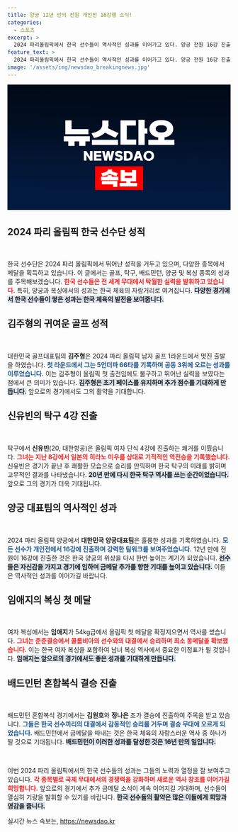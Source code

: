 ```yaml
---
title: 양궁 12년 만의 전원 개인전 16강행 소식!
categories:
  - 스포츠
excerpt: >
  2024 파리올림픽에서 한국 선수들이 역사적인 성과를 이어가고 있다. 양궁 전원 16강 진출, 복싱 임애지 최초 메달 보장, 골프 김주형 3위, 탁구 신유빈 20년 만의 4강 진출 등, 기대감을 높이는 소식이 이어지고 있다. 클릭해 자세한 내용을 확인해보세요!
feature_text: >
  2024 파리올림픽에서 한국 선수들이 역사적인 성과를 이어가고 있다. 양궁 전원 16강 진출, 복싱 임애지 최초 메달 보장, 골프 김주형 3위, 탁구 신유빈 20년 만의 4강 진출 등, 기대감을 높이는 소식이 이어지고 있다. 클릭해 자세한 내용을 확인해보세요!
image: '/assets/img/newsdao_breakingnews.jpg'
---
```


<p><img src="/assets/img/newsdao_breakingnews.jpg" alt="pcversion 속보" /></p>

<h2 data-ke-size="size26">2024 파리 올림픽 한국 선수단 성적</h2>

<p data-ke-size="size16">&nbsp;</p>

<p>한국 선수단은 2024 파리 올림픽에서 뛰어난 성적을 거두고 있으며, 다양한 종목에서 메달을 획득하고 있습니다. 이 글에서는 골프, 탁구, 배드민턴, 양궁 및 복싱 종목의 성과를 주목해보겠습니다. <b><span style="color: #ee2323;">한국 선수들은 전 세계 무대에서 탁월한 실력을 발휘하고 있습니다.</span></b> 특히, 양궁과 복싱에서의 성과는 한국 체육의 자랑거리로 여겨집니다. <b><span style="background-color: #21538527;">다양한 경기에서 한국 선수들이 쌓은 성과는 한국 체육의 발전을 보여줍니다.</span></b> </p>

<h2 data-ke-size="size26">김주형의 귀여운 골프 성적</h2>

<p data-ke-size="size16">&nbsp;</p>

<p>대한민국 골프대표팀의 <b>김주형</b>은 2024 파리 올림픽 남자 골프 1라운드에서 멋진 출발을 하였습니다. <b><span style="color: #1a5490;">첫 라운드에서 그는 5언더파 66타를 기록하며 공동 3위에 오르는 성과를 이루었습니다.</span></b> 이는 김주형이 올림픽 첫 출전임에도 불구하고 뛰어난 실력을 보였다는 점에서 큰 의미가 있습니다. <b><span style="background-color: #21538527;">김주형은 초기 페이스를 유지하며 추가 점수를 기대하게 만듭니다.</span></b> 앞으로의 경기에서도 그의 활약을 기대합니다.</p>

<h2 data-ke-size="size26">신유빈의 탁구 4강 진출</h2>

<p data-ke-size="size16">&nbsp;</p>

<p>탁구에서 <b>신유빈</b>(20, 대한항공)은 올림픽 여자 단식 4강에 진출하는 쾌거를 이뤘습니다. <b><span style="color: #ee2323;">그녀는 지난 8강에서 일본의 히라노 미우를 상대로 기적적인 역전승을 기록했습니다. </span></b> 신유빈은 경기가 끝난 후 쾌활한 모습으로 승리를 만끽하며 한국 탁구의 미래를 밝히며 고무적인 결과를 나타냈습니다. <b><span style="background-color: #21538527;">20년 만에 다시 한국 탁구 역사를 쓰는 순간이었습니다.</span></b> 앞으로 그의 경기가 더욱 기대됩니다.</p>

<h2 data-ke-size="size26">양궁 대표팀의 역사적인 성과</h2>

<p data-ke-size="size16">&nbsp;</p>

<p>2024 파리 올림픽 양궁에서 <b>대한민국 양궁대표팀</b>은 훌륭한 성과를 기록하였습니다. <b><span style="color: #1a5490;">모든 선수가 개인전에서 16강에 진출하며 강력한 팀워크를 보여주었습니다.</span></b> 12년 만에 전원이 16강에 진출한 것은 한국 양궁의 위상을 다시 한번 높이는 계기가 되었습니다. <b><span style="background-color: #21538527;">선수들은 자신감을 가지고 경기에 임하며 금메달 추가를 향한 기대를 높이고 있습니다.</span></b> 이들은 역사적인 성과를 이어가길 바랍니다.</p>

<h2 data-ke-size="size26">임애지의 복싱 첫 메달</h2>

<p data-ke-size="size16">&nbsp;</p>

<p>여자 복싱에서는 <b>임애지</b>가 54kg급에서 올림픽 첫 메달을 확정지으면서 역사를 썼습니다. <b><span style="color: #ee2323;">그녀는 준준결승에서 콜롬비아의 선수와의 대결에서 승리하며 최소 동메달을 확보했습니다.</span></b> 이는 한국 여자 복싱을 포함하여 남녀 복싱 역사에서 중요한 이정표가 될 것입니다. <b><span style="background-color: #21538527;">임애지는 앞으로의 경기에서도 좋은 성과를 기대하게 만듭니다.</span></b></p>

<h2 data-ke-size="size26">배드민턴 혼합복식 결승 진출</h2>

<p data-ke-size="size16">&nbsp;</p>

<p>배드민턴 혼합복식 경기에서는 <b>김원호</b>와 <b>정나은</b> 조가 결승에 진출하여 주목을 받고 있습니다. <b><span style="color: #1a5490;">그들은 한국 선수끼리의 대결에서 감동적인 승리를 거두며 결승 무대에 오르게 되었습니다.</span></b> 배드민턴에서 금메달을 따내는 것은 한국 체육의 자랑스러운 역사 중 하나가 될 것으로 기대됩니다. <b><span style="background-color: #21538527;">배드민턴이 이러한 성과를 달성한 것은 16년 만의 일입니다.</span></b> </p>

<p data-ke-size="size16">&nbsp;</p>

<p>이번 2024 파리 올림픽에서의 한국 선수들의 성과는 그들의 노력과 열정을 잘 보여주고 있습니다. <b><span style="color: #ee2323;">각 종목별로 국제 무대에서의 경쟁력을 강화하며 새로운 역사 창조를 이어가길 희망합니다.</span></b> 앞으로의 경기에서 추가 금메달 소식이 계속 이어지길 기대하며, 선수들이 열심히 기량을 발휘할 수 있기를 바랍니다. <b><span style="background-color: #21538527;">한국 선수들의 활약은 많은 이들에게 희망과 영감을 줍니다.</span></b></p>
실시간 뉴스 속보는, <a href="https://newsdao.kr" rel="dofollow">https://newsdao.kr</a>


